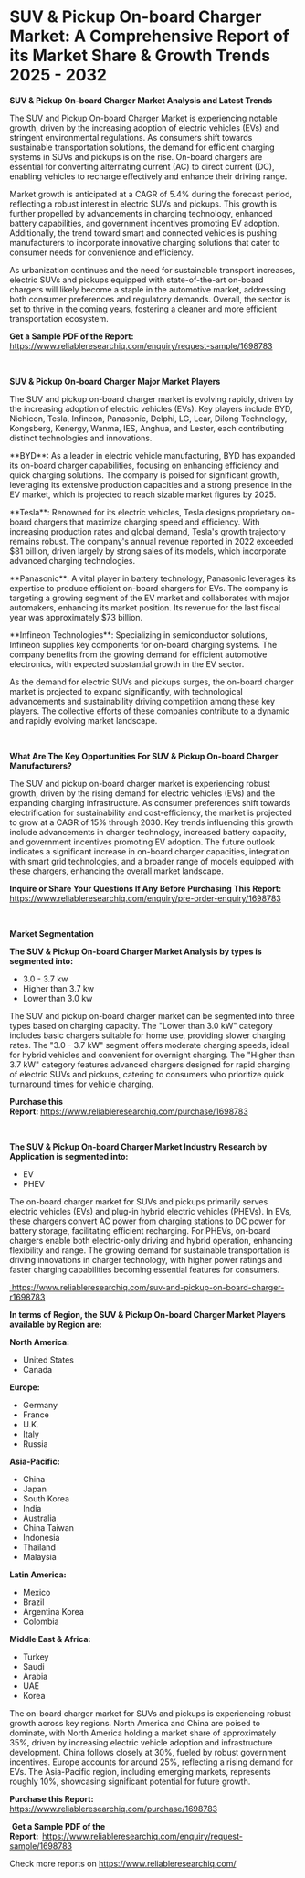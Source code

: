 <p><h1>SUV & Pickup On-board Charger Market: A Comprehensive Report of its Market Share & Growth Trends 2025 - 2032</h1></p><p><strong>SUV & Pickup On-board Charger Market Analysis and Latest Trends</strong></p>
<p><p>The SUV and Pickup On-board Charger Market is experiencing notable growth, driven by the increasing adoption of electric vehicles (EVs) and stringent environmental regulations. As consumers shift towards sustainable transportation solutions, the demand for efficient charging systems in SUVs and pickups is on the rise. On-board chargers are essential for converting alternating current (AC) to direct current (DC), enabling vehicles to recharge effectively and enhance their driving range.</p><p>Market growth is anticipated at a CAGR of 5.4% during the forecast period, reflecting a robust interest in electric SUVs and pickups. This growth is further propelled by advancements in charging technology, enhanced battery capabilities, and government incentives promoting EV adoption. Additionally, the trend toward smart and connected vehicles is pushing manufacturers to incorporate innovative charging solutions that cater to consumer needs for convenience and efficiency. </p><p>As urbanization continues and the need for sustainable transport increases, electric SUVs and pickups equipped with state-of-the-art on-board chargers will likely become a staple in the automotive market, addressing both consumer preferences and regulatory demands. Overall, the sector is set to thrive in the coming years, fostering a cleaner and more efficient transportation ecosystem.</p></p>
<p><strong>Get a Sample PDF of the Report:&nbsp;</strong> <a href="https://www.reliableresearchiq.com/enquiry/request-sample/1698783?utm_campaign=2284&utm_medium=2&utm_source=Github&utm_content=ia&utm_term=27032025&utm_id=suv-pickup-on-board-charger">https://www.reliableresearchiq.com/enquiry/request-sample/1698783</a></p>
<p>&nbsp;</p>
<p><strong>SUV & Pickup On-board Charger Major Market Players</strong></p>
<p><p>The SUV and pickup on-board charger market is evolving rapidly, driven by the increasing adoption of electric vehicles (EVs). Key players include BYD, Nichicon, Tesla, Infineon, Panasonic, Delphi, LG, Lear, Dilong Technology, Kongsberg, Kenergy, Wanma, IES, Anghua, and Lester, each contributing distinct technologies and innovations.</p><p>**BYD**: As a leader in electric vehicle manufacturing, BYD has expanded its on-board charger capabilities, focusing on enhancing efficiency and quick charging solutions. The company is poised for significant growth, leveraging its extensive production capacities and a strong presence in the EV market, which is projected to reach sizable market figures by 2025.</p><p>**Tesla**: Renowned for its electric vehicles, Tesla designs proprietary on-board chargers that maximize charging speed and efficiency. With increasing production rates and global demand, Tesla's growth trajectory remains robust. The company's annual revenue reported in 2022 exceeded $81 billion, driven largely by strong sales of its models, which incorporate advanced charging technologies.</p><p>**Panasonic**: A vital player in battery technology, Panasonic leverages its expertise to produce efficient on-board chargers for EVs. The company is targeting a growing segment of the EV market and collaborates with major automakers, enhancing its market position. Its revenue for the last fiscal year was approximately $73 billion.</p><p>**Infineon Technologies**: Specializing in semiconductor solutions, Infineon supplies key components for on-board charging systems. The company benefits from the growing demand for efficient automotive electronics, with expected substantial growth in the EV sector.</p><p>As the demand for electric SUVs and pickups surges, the on-board charger market is projected to expand significantly, with technological advancements and sustainability driving competition among these key players. The collective efforts of these companies contribute to a dynamic and rapidly evolving market landscape.</p></p>
<p>&nbsp;</p>
<p><strong>What Are The Key Opportunities For SUV & Pickup On-board Charger Manufacturers?</strong></p>
<p><p>The SUV and pickup on-board charger market is experiencing robust growth, driven by the rising demand for electric vehicles (EVs) and the expanding charging infrastructure. As consumer preferences shift towards electrification for sustainability and cost-efficiency, the market is projected to grow at a CAGR of 15% through 2030. Key trends influencing this growth include advancements in charger technology, increased battery capacity, and government incentives promoting EV adoption. The future outlook indicates a significant increase in on-board charger capacities, integration with smart grid technologies, and a broader range of models equipped with these chargers, enhancing the overall market landscape.</p></p>
<p><strong>Inquire or Share Your Questions If Any Before Purchasing This Report:</strong> <a href="https://www.reliableresearchiq.com/enquiry/pre-order-enquiry/1698783?utm_campaign=2284&utm_medium=2&utm_source=Github&utm_content=ia&utm_term=27032025&utm_id=suv-pickup-on-board-charger">https://www.reliableresearchiq.com/enquiry/pre-order-enquiry/1698783</a></p>
<p>&nbsp;</p>
<p><strong>Market Segmentation</strong></p>
<p><strong>The SUV & Pickup On-board Charger Market Analysis by types is segmented into:</strong></p>
<p><ul><li>3.0 - 3.7 kw</li><li>Higher than 3.7 kw</li><li>Lower than 3.0 kw</li></ul></p>
<p><p>The SUV and pickup on-board charger market can be segmented into three types based on charging capacity. The "Lower than 3.0 kW" category includes basic chargers suitable for home use, providing slower charging rates. The "3.0 - 3.7 kW" segment offers moderate charging speeds, ideal for hybrid vehicles and convenient for overnight charging. The "Higher than 3.7 kW" category features advanced chargers designed for rapid charging of electric SUVs and pickups, catering to consumers who prioritize quick turnaround times for vehicle charging.</p></p>
<p><strong>Purchase this Report:&nbsp;</strong><a href="https://www.reliableresearchiq.com/purchase/1698783?utm_campaign=2284&utm_medium=2&utm_source=Github&utm_content=ia&utm_term=27032025&utm_id=suv-pickup-on-board-charger">https://www.reliableresearchiq.com/purchase/1698783</a></p>
<p>&nbsp;</p>
<p><strong>The SUV & Pickup On-board Charger Market Industry Research by Application is segmented into:</strong></p>
<p><ul><li>EV</li><li>PHEV</li></ul></p>
<p><p>The on-board charger market for SUVs and pickups primarily serves electric vehicles (EVs) and plug-in hybrid electric vehicles (PHEVs). In EVs, these chargers convert AC power from charging stations to DC power for battery storage, facilitating efficient recharging. For PHEVs, on-board chargers enable both electric-only driving and hybrid operation, enhancing flexibility and range. The growing demand for sustainable transportation is driving innovations in charger technology, with higher power ratings and faster charging capabilities becoming essential features for consumers.</p></p>
<p><a href="https://www.reliableresearchiq.com/suv-and-pickup-on-board-charger-r1698783?utm_campaign=2284&utm_medium=2&utm_source=Github&utm_content=ia&utm_term=27032025&utm_id=suv-pickup-on-board-charger">&nbsp;https://www.reliableresearchiq.com/suv-and-pickup-on-board-charger-r1698783</a></p>
<p><strong>In terms of Region, the SUV & Pickup On-board Charger Market Players available by Region are:</strong></p>
<p>
    <p> <strong> North America: </strong>
        <ul>
            <li>United States</li>
            <li>Canada</li>
        </ul>
        </p> 
    <p> <strong> Europe: </strong>
        <ul>
            <li>Germany</li>
            <li>France</li>
            <li>U.K.</li>
            <li>Italy</li>
            <li>Russia</li>
        </ul>
        </p> 
    <p> <strong> Asia-Pacific: </strong>
        <ul>
            <li>China</li>
            <li>Japan</li>
            <li>South Korea</li>
            <li>India</li>
            <li>Australia</li>
            <li>China Taiwan</li>
            <li>Indonesia</li>
            <li>Thailand</li>
            <li>Malaysia</li>
        </ul>
        </p> 
    <p> <strong> Latin America: </strong>
        <ul>
            <li>Mexico</li>
            <li>Brazil</li>
            <li>Argentina Korea</li>
            <li>Colombia</li>
        </ul>
        </p> 
    <p> <strong> Middle East & Africa: </strong>
        <ul>
            <li>Turkey</li>
            <li>Saudi</li>
            <li>Arabia</li>
            <li>UAE</li>
            <li>Korea</li>
        </ul>
    </p>
    </p>
<p><p>The on-board charger market for SUVs and pickups is experiencing robust growth across key regions. North America and China are poised to dominate, with North America holding a market share of approximately 35%, driven by increasing electric vehicle adoption and infrastructure development. China follows closely at 30%, fueled by robust government incentives. Europe accounts for around 25%, reflecting a rising demand for EVs. The Asia-Pacific region, including emerging markets, represents roughly 10%, showcasing significant potential for future growth.</p></p>
<p><strong>Purchase this Report: </strong><a href="https://www.reliableresearchiq.com/purchase/1698783?utm_campaign=2284&utm_medium=2&utm_source=Github&utm_content=ia&utm_term=27032025&utm_id=suv-pickup-on-board-charger">https://www.reliableresearchiq.com/purchase/1698783</a></p>
<p>&nbsp;<strong>Get a Sample PDF of the Report:&nbsp;&nbsp;</strong><a href="https://www.reliableresearchiq.com/enquiry/request-sample/1698783?utm_campaign=2284&utm_medium=2&utm_source=Github&utm_content=ia&utm_term=27032025&utm_id=suv-pickup-on-board-charger">https://www.reliableresearchiq.com/enquiry/request-sample/1698783</a></p>
<p><strong></strong></p>
<p>Check more reports on <a href="https://www.reliableresearchiq.com/?utm_campaign=2284&utm_medium=2&utm_source=Github&utm_content=ia&utm_term=27032025&utm_id=suv-pickup-on-board-charger">https://www.reliableresearchiq.com/</a></p>